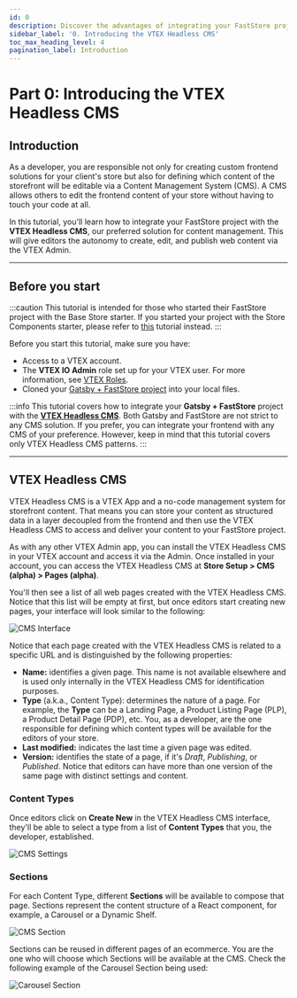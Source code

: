 ```yaml
---
id: 0
description: Discover the advantages of integrating your FastStore project with a CMS and get to know the VTEX Headless CMS.
sidebar_label: '0. Introducing the VTEX Headless CMS'
toc_max_heading_level: 4
pagination_label: Introduction
---
```


# Part 0: Introducing the VTEX Headless CMS

## Introduction

As a developer, you are responsible not only for creating custom frontend solutions for your client's store but also for defining which content of the storefront will be editable via a Content Management System (CMS). A CMS allows others to edit the frontend content of your store without having to touch your code at all.

In this tutorial, you'll learn how to integrate your FastStore project with the **VTEX Headless CMS**, our preferred solution for content management. This will give editors the autonomy to create, edit, and publish web content via the VTEX Admin.

---

## Before you start

:::caution
This tutorial is intended for those who started their FastStore project with the Base Store starter. If you started your project with the Store Components starter, please refer to [this](/tutorials/cms-storecomponents/overview) tutorial instead.
:::

Before you start this tutorial, make sure you have:

- Access to a VTEX account.
- The **VTEX IO Admin** role set up for your VTEX user. For more information, see [VTEX Roles](https://help.vtex.com/en/tutorial/roles--7HKK5Uau2H6wxE1rH5oRbc).
- Cloned your [Gatsby + FastStore project](/tutorials/gatsby-overview) into your local files.

:::info
This tutorial covers how to integrate your **Gatsby + FastStore** project with the [**VTEX Headless CMS**](https://help.vtex.com/). Both Gatsby and FastStore are not strict to any CMS solution. If you prefer, you can integrate your frontend with any CMS of your preference. However, keep in mind that this tutorial covers only VTEX Headless CMS patterns.
:::

---

## VTEX Headless CMS

VTEX Headless CMS is a VTEX App and a no-code management system for storefront content. That means you can store your content as structured data in a layer decoupled from the frontend and then use the VTEX Headless CMS to access and deliver your content to your FastStore project.

As with any other VTEX Admin app, you can install the VTEX Headless CMS in your VTEX account and access it via the Admin. Once installed in your account, you can access the VTEX Headless CMS at **Store Setup > CMS (alpha) > Pages (alpha)**.

You'll then see a list of all web pages created with the VTEX Headless CMS. Notice that this list will be empty at first, but once editors start creating new pages, your interface will look similar to the following:

![CMS Interface](https://vtexhelp.vtexassets.com/assets/docs/src/cms___37112353021879c47a4724d4a5cf67aa.png)

Notice that each page created with the VTEX Headless CMS is related to a specific URL and is distinguished by the following properties:

- **Name:** identifies a given page. This name is not available elsewhere and is used only internally in the VTEX Headless CMS for identification purposes.
- **Type** (a.k.a., Content Type): determines the nature of a page. For example, the **Type** can be a Landing Page, a Product Listing Page (PLP), a Product Detail Page (PDP), etc. You, as a developer, are the one responsible for defining which content types will be available for the editors of your store.
- **Last modified:** indicates the last time a given page was edited.
- **Version:** identifies the state of a page, if it's _Draft_, _Publishing_, or _Published_. Notice that editors can have more than one version of the same page with distinct settings and content.

### Content Types

Once editors click on **Create New** in the VTEX Headless CMS interface, they'll be able to select a type from a list of **Content Types** that you, the developer, established.

![CMS Settings](https://vtexhelp.vtexassets.com/assets/docs/src/cms-content-types___f74003dbbffde1d11b5d38800c31933b.png)

### Sections

For each Content Type, different **Sections** will be available to compose that page. Sections represent the content structure of a React component, for example, a Carousel or a Dynamic Shelf.

![CMS Section](https://vtexhelp.vtexassets.com/assets/docs/src/cms-section___d3211ca1a5752e2498b58970872d9aaf.png)

Sections can be reused in different pages of an ecommerce. You are the one who will choose which Sections will be available at the CMS. Check the following example of the Carousel Section being used:

![Carousel Section](https://vtexhelp.vtexassets.com/assets/docs/src/cms-carousel___e9a4053e9ec30ee94466150e82b9dc93.png)
